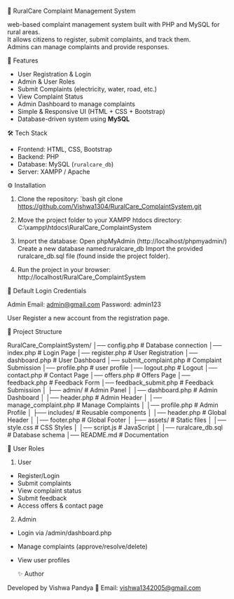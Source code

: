  🏡 RuralCare Complaint Management System
 
web-based complaint management system built with PHP and MySQL for rural areas.  
It allows citizens to register, submit complaints, and track them.  
Admins can manage complaints and provide responses.  


 🚀 Features

- User Registration & Login
- Admin & User Roles
- Submit Complaints (electricity, water, road, etc.)
- View Complaint Status
- Admin Dashboard to manage complaints
- Simple & Responsive UI (HTML + CSS + Bootstrap)
- Database-driven system using **MySQL**


🛠️ Tech Stack

- Frontend: HTML, CSS, Bootstrap  
- Backend: PHP   
- Database: MySQL (`ruralcare_db`)  
- Server: XAMPP / Apache  


 ⚙️ Installation

1. Clone the repository:
    `bash
   git clone https://github.com/Vishwa1304/RuralCare_ComplaintSystem.git

2. Move the project folder to your XAMPP htdocs directory:
C:\xampp\htdocs\RuralCare_ComplaintSystem

3. Import the database:
Open phpMyAdmin (http://localhost/phpmyadmin/)
Create a new database named:ruralcare_db
Import the provided ruralcare_db.sql file (found inside the project folder).

4. Run the project in your browser:
http://localhost/RuralCare_ComplaintSystem

👤 Default Login Credentials

Admin
Email: admin@gmail.com
Password: admin123

User
Register a new account from the registration page.

📌 Project Structure

RuralCare_ComplaintSystem/
│── config.php               # Database connection
│── index.php                # Login Page
│── register.php             # User Registration
│── dashboard.php            # User Dashboard
│── submit_complaint.php     # Complaint Submission
│── profile.php      	     # user profile 
│── logout.php               # Logout
│── contact.php              # Contact Page
│── offers.php               # Offers Page
│── feedback.php             # Feedback Form
│── feedback_submit.php      # Feedback Submission
│
├── admin/                   # Admin Panel
│   │── dashboard.php        # Admin Dashboard
│   │── header.php           # Admin Header
│   │── manage_complaint.php # Manage Complaints
│   │── profile.php          # Admin Profile
│
├── includes/                # Reusable components
│   │── header.php           # Global Header
│   │── footer.php           # Global Footer
│
├── assets/                  # Static files
│   │── style.css            # CSS Styles
│   │── script.js            # JavaScript
│
│── ruralcare_db.sql         # Database schema
│── README.md                # Documentation

👥 User Roles
1. User
- Register/Login
- Submit complaints
- View complaint status
- Submit feedback
- Access offers & contact page

2. Admin
- Login via /admin/dashboard.php
- Manage complaints (approve/resolve/delete)
- View user profiles

  ✨ Author

Developed by Vishwa Pandya
📧 Email: vishwa1342005@gmail.com


